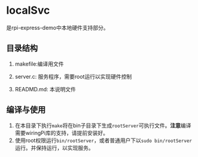 # localSvc
是rpi-express-demo中本地硬件支持部分。

## 目录结构
1. makefile:编译用文件
2. server.c: 服务程序，需要root运行以实现硬件控制

4. READMD.md: 本说明文件

## 编译与使用
1. 在本目录下执行`make`将在bin子目录下生成`rootServer`可执行文件。**注意**编译需要wiringPi库的支持，请提前安装好。
2. 使用root权限运行`bin/rootServer`，或者普通用户下以`sudo bin/rootServer`运行。并保持运行，以实现服务。
